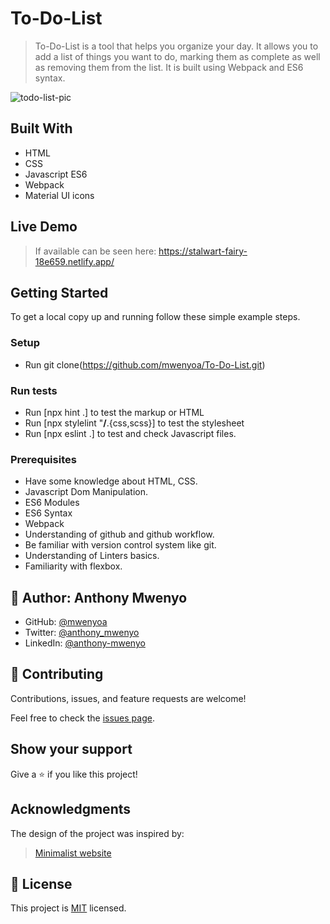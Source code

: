 
# To-Do-List
> To-Do-List is a tool that helps you organize your day. It allows you to add a list of things you want to do, marking them as complete as well as removing them from the list. It is built using Webpack and ES6 syntax.

![todo-list-pic](https://user-images.githubusercontent.com/28694196/167117158-a387cb16-b4c2-4e0a-bf0a-2f3b8824fb08.png)
## Built With

- HTML
- CSS
- Javascript ES6
- Webpack
- Material UI icons

## Live Demo
> If available can be seen here: https://stalwart-fairy-18e659.netlify.app/
## Getting Started
To get a local copy up and running follow these simple example steps.

### Setup
- Run git clone(https://github.com/mwenyoa/To-Do-List.git) 

### Run tests
- Run [npx hint .] to test the markup or HTML
- Run [npx stylelint "**/**.{css,scss}] to test the stylesheet
- Run [npx eslint .] to test and check Javascript files.

### Prerequisites
- Have some knowledge about HTML, CSS.
- Javascript Dom Manipulation.
- ES6 Modules
- ES6 Syntax
- Webpack
- Understanding of github and github workflow.
- Be familiar with version control system like git.
- Understanding of Linters basics.
- Familiarity with flexbox.

## 👤 Author: **Anthony Mwenyo**

- GitHub: [@mwenyoa](https://github.com/mwenyoa)
- Twitter: [@anthony_mwenyo](https://twitter.com/anthony_mwenyo)
- LinkedIn: [@anthony-mwenyo](https://www.linkedin.com/in/anthony-mwenyo)


## 🤝 Contributing

Contributions, issues, and feature requests are welcome!

Feel free to check the [issues page](../../issues/).

## Show your support

Give a ⭐️ if you like this project!

## Acknowledgments
 The design of the project was inspired by:
 > <a href="https://web.archive.org/web/20180320194056/http://www.getminimalist.com:80/">Minimalist website</a>

## 📝 License

This project is [MIT](./MIT.md) licensed.
